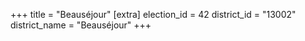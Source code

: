 +++
title = "Beauséjour"
[extra]
election_id = 42
district_id = "13002"
district_name = "Beauséjour"
+++
